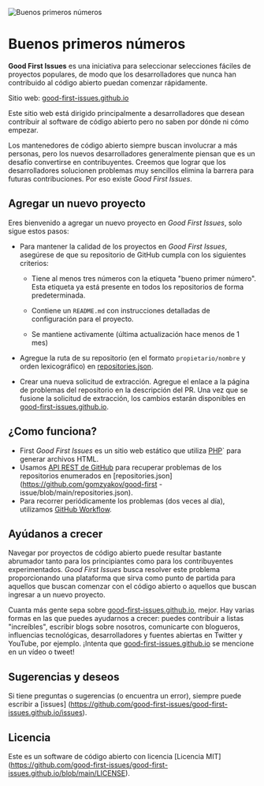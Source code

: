 ![Buenos primeros números](https://github.com/Krishna01work/good-first-issues.github.io/blob/f5ac4b7f8543913637057e166638f1735512434c/assets/github/social-preview.png)

# Buenos primeros números

**Good First Issues** es una iniciativa para seleccionar selecciones fáciles de proyectos populares, de modo que los desarrolladores que nunca han contribuido al código abierto puedan comenzar rápidamente.

Sitio web: [good-first-issues.github.io](https://good-first-issues.github.io)

Este sitio web está dirigido principalmente a desarrolladores que desean contribuir al software de código abierto pero no saben por dónde ni cómo empezar.

Los mantenedores de código abierto siempre buscan involucrar a más personas, pero los nuevos desarrolladores generalmente piensan que es un desafío convertirse en contribuyentes. Creemos que lograr que los desarrolladores solucionen problemas muy sencillos elimina la barrera para futuras contribuciones. Por eso existe *Good First Issues*.

## Agregar un nuevo proyecto

Eres bienvenido a agregar un nuevo proyecto en *Good First Issues*, solo sigue estos pasos:

- Para mantener la calidad de los proyectos en *Good First Issues*, asegúrese de que su repositorio de GitHub cumpla con los siguientes criterios:

     - Tiene al menos tres números con la etiqueta "bueno primer número". Esta etiqueta ya está presente en todos los repositorios de forma predeterminada.

     - Contiene un `README.md` con instrucciones detalladas de configuración para el proyecto.

     - Se mantiene activamente (última actualización hace menos de 1 mes)

- Agregue la ruta de su repositorio (en el formato `propietario/nombre` y orden lexicográfico) en [repositories.json](https://github.com/gomzyakov/good-first-issue/blob/main/repositories.json).

- Crear una nueva solicitud de extracción. Agregue el enlace a la página de problemas del repositorio en la descripción del PR. Una vez que se fusione la solicitud de extracción, los cambios estarán disponibles en [good-first-issues.github.io](https://good-first-issues.github.io).

## ¿Como funciona?

- First *Good First Issues* es un sitio web estático que utiliza [PHP](https://www.php.net)` para generar archivos HTML.
- Usamos [API REST de GitHub](https://docs.github.com/en/rest) para recuperar problemas de los repositorios enumerados en [repositories.json](https://github.com/gomzyakov/good-first -issue/blob/main/repositories.json).
- Para recorrer periódicamente los problemas (dos veces al día), utilizamos [GitHub Workflow](https://docs.github.com/en/actions/using-workflows).

## Ayúdanos a crecer

Navegar por proyectos de código abierto puede resultar bastante abrumador tanto para los principiantes como para los contribuyentes experimentados. *Good First Issues* busca resolver este problema proporcionando una plataforma que sirva como punto de partida para aquellos que buscan comenzar con el código abierto o aquellos que buscan ingresar a un nuevo proyecto.

Cuanta más gente sepa sobre [good-first-issues.github.io](https://good-first-issues.github.io), mejor. Hay varias formas en las que puedes ayudarnos a crecer: puedes contribuir a listas "increíbles", escribir blogs sobre nosotros, comunicarte con blogueros, influencias tecnológicas, desarrolladores y fuentes abiertas en Twitter y YouTube, por ejemplo. ¡Intenta que [good-first-issues.github.io](https://good-first-issues.github.io) se mencione en un vídeo o tweet!

## Sugerencias y deseos

Si tiene preguntas o sugerencias (o encuentra un error), siempre puede escribir a [issues] (https://github.com/good-first-issues/good-first-issues.github.io/issues).

## Licencia

Este es un software de código abierto con licencia [Licencia MIT] (https://github.com/good-first-issues/good-first-issues.github.io/blob/main/LICENSE).